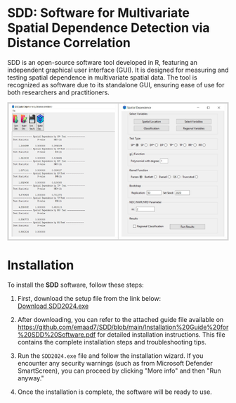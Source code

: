 # SDD: Software for Multivariate Spatial Dependence Detection via Distance Correlation
SDD is an open-source software tool developed in R, featuring an independent graphical user interface (GUI). It is designed for measuring and testing spatial dependence in multivariate spatial data. The tool is recognized as software due to its standalone GUI, ensuring ease of use for both researchers and practitioners.

<div align="center">
  <table cellpadding="10" cellspacing="0" style="border: 2px solid lightgray; border-collapse: collapse;">
    <tr>
      <td align="center" style="border: 1px solid lightgray;">
        <img src="paper/SDD3.jpg" width="300" height="300">
      </td>
      <td align="center" style="border: 1px solid lightgray;">
        <img src="paper/SDD2.jpg" width="300" height="300">
      </td>
    </tr>
  </table>
</div>

# Installation

To install the **SDD** software, follow these steps:

1. First, download the setup file from the link below:  
   [Download SDD2024.exe](https://statisme.com/Content/softs/SDD2024.exe)

2. After downloading, you can refer to the attached guide file available on https://github.com/emaad7/SDD/blob/main/Installation%20Guide%20for%20SDD%20Software.pdf for detailed installation instructions. This file contains the complete installation steps and troubleshooting tips.

3. Run the `SDD2024.exe` file and follow the installation wizard. If you encounter any security warnings (such as from Microsoft Defender SmartScreen), you can proceed by clicking "More info" and then "Run anyway."

4. Once the installation is complete, the software will be ready to use.
